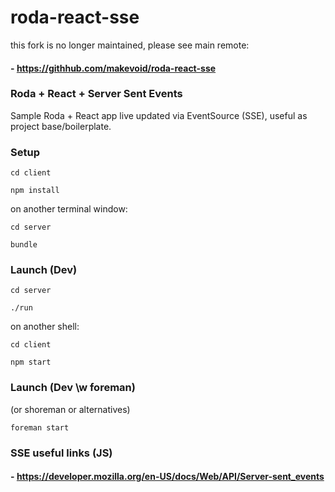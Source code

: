# roda-react-sse

this fork is no longer maintained, please see main remote: 

#### - https://githhub.com/makevoid/roda-react-sse



### Roda + React + Server Sent Events

Sample Roda + React app live updated via EventSource (SSE), useful as project base/boilerplate.


### Setup

```
cd client

npm install
```

on another terminal window:

```
cd server

bundle
```

### Launch (Dev)

```
cd server

./run
```

on another shell:

```
cd client

npm start
```

### Launch (Dev \w foreman)

(or shoreman or alternatives)

```
foreman start
```


### SSE useful links (JS)

#### - https://developer.mozilla.org/en-US/docs/Web/API/Server-sent_events

